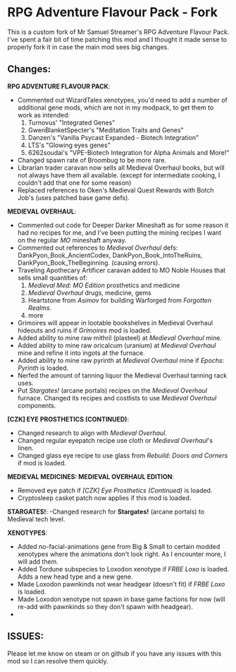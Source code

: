 # RPG Adventure Flavour Pack - Fork

This is a custom fork of Mr Samuel Streamer's RPG Adventure Flavour Pack. I've spent a fair bit of time patching this mod and I thought it made sense to properly fork it in case the main mod sees big changes.

**Changes:**  
----

**RPG ADVENTURE FLAVOUR PACK**:
- Commented out WizardTales xenotypes, you'd need to add a number of additional gene mods, which are not in my modpack, to get them to work as intended:  
    1. Turnovus' "Integrated Genes"  
    2. GwenBlanketSpecter's "Meditation Traits and Genes"  
    3. Danzen's "Vanilla Psycast Expanded - Biotech Integration"  
    4. LTS's "Glowing eyes genes"  
    5. 6262soudai's "VPE-Biotech Integration for Alpha Animals and More!"
- Changed spawn rate of Broombug to be more rare.
- Librarian trader caravan now sells all Medieval Overhaul books, but will not always have them all available. (except for intermediate cooking, I couldn't add that one for some reason)
- Replaced references to Oken's Medieval Quest Rewards with Botch Job's (uses patched base game defs).

**MEDIEVAL OVERHAUL**:
- Commented out code for Deeper Darker Mineshaft as for some reason it had no recipes for me, and I've been putting the mining recipes I want on the regular *MO* mineshaft anyway.  
- Commented out references to *Medieval Overhaul* defs: DankPyon_Book_AncientCodex, DankPyon_Book_IntoTheRuins, DankPyon_Book_TheBeginning. (causing errors).
- Traveling Apothecary Artificer caravan added to MO Noble Houses that sells small quantities of:
    1. *Medieval Med: MO Edition* prosthetics and medicine
    2. *Medieval Overhaul* drugs, medicine, gems
    3. Heartstone from *Asimov* for building Warforged from *Forgotten Realms*.
    4. more
- Grimoires will appear in lootable bookshelves in Medieval Overhaul hideouts and ruins if *Grimoires* mod is loaded.
- Added ability to mine raw mithril (plasteel) at *Medieval Overhaul* mine.    
- Added ability to mine raw oricalcum (uranium) at *Medieval Overhaul* mine and refine it into ingots at the furnace.  
- Added ability to mine raw pyrinth at *Medieval Overhaul* mine if *Epochs: Pyrinth* is loaded.
- Nerfed the amount of tanning liquor the Medieval Overhaul tanning rack uses.
- Put *Stargates!* (arcane portals) recipes on the *Medieval Overhaul* furnace. Changed its recipes and costlists to use *Medieval Overhaul* components.  

**[CZK] EYE PROSTHETICS (CONTINUED)**:
- Changed research to align with *Medieval Overhaul*.
- Changed regular eyepatch recipe use cloth or *Medieval Overhaul*'s linen.  
- Changed glass eye recipe to use glass from *Rebuild: Doors and Corners* if mod is loaded.  

**MEDIEVAL MEDICINES: MEDIEVAL OVERHAUL EDITION**:
- Removed eye patch if *[CZK] Eye Prosthetics (Continued)* is loaded.
- Cryptosleep casket patch now applies if this mod is loaded.

**STARGATES!**:
-Changed research for **Stargates!** (arcane portals) to Medieval tech level. 

**XENOTYPES**:
- Added no-facial-animations gene from Big & Small to certain modded xenotypes where the animations don't look right. As I encounter more, I will add them.
- Added Tordune subspecies to Loxodon xenotype if *FRBE Loxo* is loaded. Adds a new head type and a new gene.  
- Made Loxodon pawnkinds not wear headgear (doesn't fit) if *FRBE Loxo* is loaded.
- Made Loxodon xenotype not spawn in base game factions for now (will re-add with pawnkinds so they don't spawn with headgear).
- 
**ISSUES:**  
----

Please let me know on steam or on github if you have any issues with this mod so I can resolve them quickly.
     
